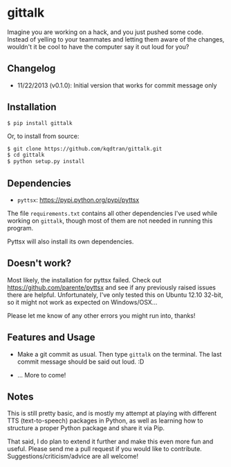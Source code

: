 gittalk
=======

Imagine you are working on a hack, and you just pushed some code. 
Instead of yelling to your teammates and letting them aware of the 
changes, wouldn't it be cool to have the computer say it out loud 
for you?   

## Changelog
* 11/22/2013 (v0.1.0): Initial version that works for commit message only    

## Installation

`$ pip install gittalk`     

Or, to install from source:

```bash
$ git clone https://github.com/kqdtran/gittalk.git   
$ cd gittalk
$ python setup.py install 
```

## Dependencies

* `pyttsx`: https://pypi.python.org/pypi/pyttsx

The file `requirements.txt` contains all other dependencies I've used 
while working on `gittalk`, though most of them are not needed in 
running this program.

Pyttsx will also install its own dependencies.

## Doesn't work?

Most likely, the installation for pyttsx failed. Check out 
https://github.com/parente/pyttsx and see if any previously raised 
issues there are helpful. Unfortunately, I've only tested this on 
Ubuntu 12.10 32-bit, so it might not work as expected on Windows/OSX...  

Please let me know of any other errors you might run into, thanks!  

## Features and Usage

* Make a git commit as usual. Then type `gittalk` on the terminal. The 
last commit message should be said out loud. :D

* ... More to come!

## Notes
This is still pretty basic, and is mostly my attempt at playing with 
different TTS (text-to-speech) packages in Python, as well as learning 
how to structure a proper Python package and share it via Pip.  

That said, I do plan to extend it further and make this even more fun 
and useful. Please send me a pull request if you would like to 
contribute. Suggestions/criticism/advice are all welcome!

